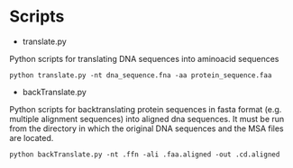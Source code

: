# Scripts

- translate.py

Python scripts for translating DNA sequences into aminoacid sequences

```
python translate.py -nt dna_sequence.fna -aa protein_sequence.faa
```


- backTranslate.py

Python scripts for backtranslating protein sequences in fasta format (e.g. multiple alignment sequences) into aligned dna sequences.
It must be run from the directory in which the original DNA sequences and the MSA files are located.


```
python backTranslate.py -nt .ffn -ali .faa.aligned -out .cd.aligned
```


